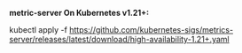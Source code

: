 **metric-server On Kubernetes v1.21+:**

kubectl apply -f https://github.com/kubernetes-sigs/metrics-server/releases/latest/download/high-availability-1.21+.yaml
